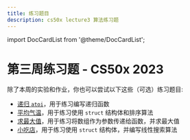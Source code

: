 ```yaml
---
title: 练习题目
description: cs50x lecture3 算法练习题
---
```


import DocCardList from '@theme/DocCardList';

# 第三周练习题 - CS50x 2023

除了本周的实验和作业，你也可以尝试以下这些（可选）练习题目:

-   [递归 `atoi`](atoi.md)，用于练习编写递归函数
-   [平均气温](temps.md)，用于练习使用 `struct` 结构体和排序算法
-   [求最大值](max.md)，用于练习将数组作为参数传递给函数，并求最大值
-   [小吃店](snackbar.md)，用于练习使用 `struct` 结构体，并编写线性搜索算法

<DocCardList />

